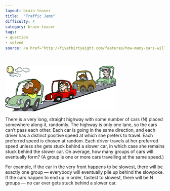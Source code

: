 ```yaml
---
layout: brain-teaser
title:  "Traffic Jams"
difficulty: 4
category: brain-teaser
tags:
- question
- solved
source: <a href="http://fivethirtyeight.com/features/how-many-cars-will-get-stuck-in-traffic/">The Riddler</a>

---
```


<img src="traffic-jam.gif" alt="Traffic Jam" style="width:350px;"/>

There is a very long, straight highway with some number of cars (N) placed somewhere along it, randomly. The highway is only one lane, so the cars can’t pass each other. Each car is going in the same direction, and each driver has a distinct positive speed at which she prefers to travel. Each preferred speed is chosen at random. Each driver travels at her preferred speed unless she gets stuck behind a slower car, in which case she remains stuck behind the slower car. On average, how many groups of cars will eventually form? (A group is one or more cars travelling at the same speed.)

For example, if the car in the very front happens to be slowest, there will be exactly one group — everybody will eventually pile up behind the slowpoke. If the cars happen to end up in order, fastest to slowest, there will be N groups — no car ever gets stuck behind a slower car.

